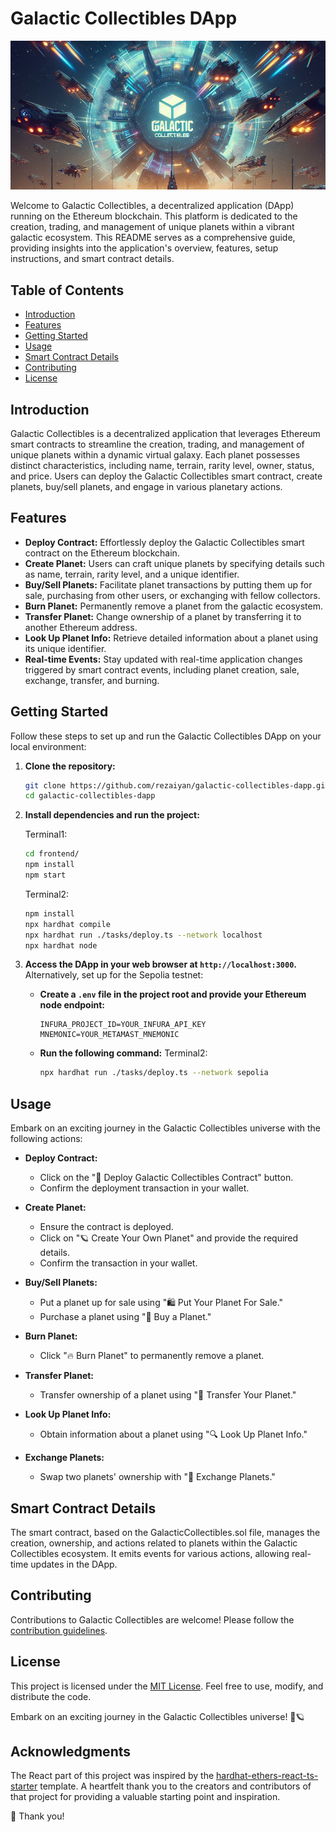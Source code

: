 # Galactic Collectibles DApp

<img src="./assets/header.png" alt="Header Image">


Welcome to Galactic Collectibles, a decentralized application (DApp) running on the Ethereum blockchain. This platform is dedicated to the creation, trading, and management of unique planets within a vibrant galactic ecosystem. This README serves as a comprehensive guide, providing insights into the application's overview, features, setup instructions, and smart contract details.

## Table of Contents

- [Introduction](#introduction)
- [Features](#features)
- [Getting Started](#getting-started)
- [Usage](#usage)
- [Smart Contract Details](#smart-contract-details)
- [Contributing](#contributing)
- [License](#license)

## Introduction

Galactic Collectibles is a decentralized application that leverages Ethereum smart contracts to streamline the creation, trading, and management of unique planets within a dynamic virtual galaxy. Each planet possesses distinct characteristics, including name, terrain, rarity level, owner, status, and price. Users can deploy the Galactic Collectibles smart contract, create planets, buy/sell planets, and engage in various planetary actions.

## Features

- **Deploy Contract:** Effortlessly deploy the Galactic Collectibles smart contract on the Ethereum blockchain.
- **Create Planet:** Users can craft unique planets by specifying details such as name, terrain, rarity level, and a unique identifier.
- **Buy/Sell Planets:** Facilitate planet transactions by putting them up for sale, purchasing from other users, or exchanging with fellow collectors.
- **Burn Planet:** Permanently remove a planet from the galactic ecosystem.
- **Transfer Planet:** Change ownership of a planet by transferring it to another Ethereum address.
- **Look Up Planet Info:** Retrieve detailed information about a planet using its unique identifier.
- **Real-time Events:** Stay updated with real-time application changes triggered by smart contract events, including planet creation, sale, exchange, transfer, and burning.

## Getting Started

Follow these steps to set up and run the Galactic Collectibles DApp on your local environment:

1. **Clone the repository:**

   ```bash
   git clone https://github.com/rezaiyan/galactic-collectibles-dapp.git
   cd galactic-collectibles-dapp
   ```

2. **Install dependencies and run the project:**

   Terminal1:
   ```bash
   cd frontend/
   npm install
   npm start
   ```

   Terminal2:
   ```bash
   npm install
   npx hardhat compile
   npx hardhat run ./tasks/deploy.ts --network localhost
   npx hardhat node
   ```

3. **Access the DApp in your web browser at `http://localhost:3000`.**
   Alternatively, set up for the Sepolia testnet:

   - **Create a `.env` file in the project root and provide your Ethereum node endpoint:**
     ```env
     INFURA_PROJECT_ID=YOUR_INFURA_API_KEY
     MNEMONIC=YOUR_METAMAST_MNEMONIC
     ```
   - **Run the following command:**
     Terminal2:
     ```bash
     npx hardhat run ./tasks/deploy.ts --network sepolia
     ```

## Usage

Embark on an exciting journey in the Galactic Collectibles universe with the following actions:

- **Deploy Contract:**
  - Click on the "🚀 Deploy Galactic Collectibles Contract" button.
  - Confirm the deployment transaction in your wallet.

- **Create Planet:**
  - Ensure the contract is deployed.
  - Click on "🪐 Create Your Own Planet" and provide the required details.
  - Confirm the transaction in your wallet.

- **Buy/Sell Planets:**
  - Put a planet up for sale using "🛍️ Put Your Planet For Sale."
  - Purchase a planet using "💸 Buy a Planet."

- **Burn Planet:**
  - Click "🔥 Burn Planet" to permanently remove a planet.

- **Transfer Planet:**
  - Transfer ownership of a planet using "🌌 Transfer Your Planet."

- **Look Up Planet Info:**
  - Obtain information about a planet using "🔍 Look Up Planet Info."

- **Exchange Planets:**
  - Swap two planets' ownership with "🔄 Exchange Planets."

## Smart Contract Details

The smart contract, based on the GalacticCollectibles.sol file, manages the creation, ownership, and actions related to planets within the Galactic Collectibles ecosystem. It emits events for various actions, allowing real-time updates in the DApp.

## Contributing

Contributions to Galactic Collectibles are welcome! Please follow the [contribution guidelines](CONTRIBUTING.md).

## License

This project is licensed under the [MIT License](LICENSE). Feel free to use, modify, and distribute the code.

Embark on an exciting journey in the Galactic Collectibles universe! 🚀🪐

## Acknowledgments

The React part of this project was inspired by the [hardhat-ethers-react-ts-starter](https://github.com/ChainShot/hardhat-ethers-react-ts-starter) template. A heartfelt thank you to the creators and contributors of that project for providing a valuable starting point and inspiration.

🙏 Thank you!
